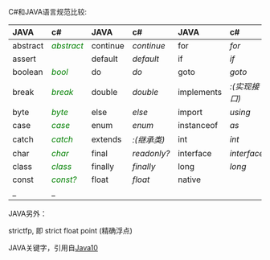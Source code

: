 ﻿C#和JAVA语言规范比较:

| JAVA   | c#     | JAVA   | c#     | JAVA     | c#        | JAVA   | c#      | JAVA       | c#       |
|:-------|:-------|:-------|:-------|:---------|:----------|:-------|:--------|:-----------|:----------|
|abstract|*<font color=green>abstract</font>*|continue|*continue*|for     |*for*     |new     |*new*      |switch      |*switch*|
|assert  |        |default |*default* |if        |*if*      |package |*namespace*|synchronized|*lock*  |
|boolean |*<font color=green>bool</font>*  |do      |*do*      |goto      |*goto*    |private |*private*  |this        |*this*  |
|break   |*<font color=green>break</font>* |double  |*double*  |implements|*:(实现接口)*|protected|*protected*|throw       |*throw*|
|byte    |*<font color=green>byte</font>*  |else    |*else*    |import    |*using*   |public  |*public*   |throws      |         |
|case    |*<font color=green>case</font>*  |enum    |*enum*    |instanceof|*as*      |return  |*return*   |transient   |         |
|catch   |*<font color=green>catch</font>* |extends |*:(继承类)*|int       |*int*     |short  |*short*    |try         |*try*     |
|char    |*<font color=green>char</font>* |final   |*readonly?*|interface|*interface*|static  |*static*   |void        |*void*  |
|class   |*<font color=green>class</font>* |finally |*finally* |long      |*long*     |strictfp|         |volatile    |*volatile?*|
|const   |*<font color=green>const?</font>*|float   |*float*   |native    |          |super   |*base*     |while       |*while*  |
|_       |_       |        |        |          |          |        |         |           |            |

JAVA另外：

strictfp, 即 strict float point (精确浮点)

JAVA关键字，引用自[Java10](https://docs.oracle.com/javase/specs/jls/se10/html/jls-3.html#jls-3.9)
